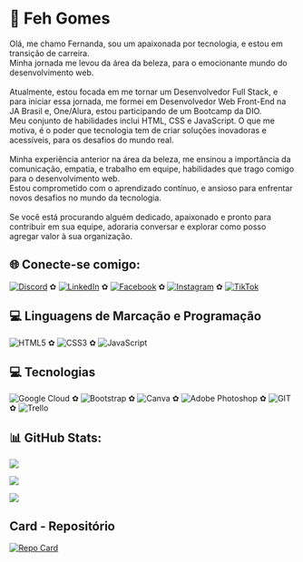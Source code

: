 # 💫 Feh Gomes

Olá, me chamo Fernanda, sou um apaixonada por tecnologia, e estou em transição de carreira. <br>Minha jornada me levou da área da beleza, para o emocionante mundo do desenvolvimento web. <br><br>Atualmente, estou focada em me tornar um Desenvolvedor Full Stack, e para iniciar essa jornada, me formei em Desenvolvedor Web Front-End na JA Brasil e, One/Alura,  estou participando de um Bootcamp da DIO. <br>Meu conjunto de habilidades inclui HTML, CSS e JavaScript. O que me motiva, é o poder que tecnologia tem de criar soluções inovadoras e acessíveis, para os desafios do mundo real. <br><br>Minha experiência anterior na área da beleza, me ensinou a importância da comunicação, empatia, e trabalho em equipe, habilidades que trago comigo para o desenvolvimento web. <br>Estou comprometido com o aprendizado contínuo, e ansioso para enfrentar novos desafios no mundo da tecnologia. <br><br>Se você está procurando alguém dedicado, apaixonado e pronto para contribuir em sua equipe, adoraria conversar e explorar como posso agregar valor à sua organização.

## 🌐 Conecte-se comigo:

[![Discord](https://img.shields.io/badge/Discord-000?style=for-the-&logo=discord)](https://https://discord.com/channels/@fernandagomes./) ✿ [![LinkedIn](https://img.shields.io/badge/LinkedIn-%230077B5.svg?logo=linkedin&logoColor=white)](https://linkedin.com/in/https://www.linkedin.com/in/fernanda-gomes-253377232/) ✿ [![Facebook](https://img.shields.io/badge/Facebook-%231877F2.svg?logo=Facebook&logoColor=white)](https://facebook.com/https://www.facebook.com/profile.php?id=1758116175&mibextid=2JQ9oc) ✿ [![Instagram](https://img.shields.io/badge/Instagram-%23E4405F.svg?logo=Instagram&logoColor=white)](https://instagram.com/https://www.instagram.com/feh_gomes26/) ✿ [![TikTok](https://img.shields.io/badge/TikTok-%23000000.svg?logo=TikTok&logoColor=white)](https://tiktok.com/@https://www.tiktok.com/@feh_gomes_) 

## 💻 Linguagens de Marcação e Programação
![HTML5](https://img.shields.io/badge/html5-%23E34F26.svg?style=for-the-badge&logo=html5&logoColor=white) ✿ ![CSS3](https://img.shields.io/badge/css3-%231572B6.svg?style=for-the-badge&logo=css3&logoColor=white) ✿ ![JavaScript](https://img.shields.io/badge/javascript-%23323330.svg?style=for-the-badge&logo=javascript&logoColor=%23F7DF1E) 


## 💻 Tecnologias

![Google Cloud](https://img.shields.io/badge/GoogleCloud-%234285F4.svg?style=for-the-badge&logo=google-cloud&logoColor=white) ✿ ![Bootstrap](https://img.shields.io/badge/bootstrap-%238511FA.svg?style=for-the-badge&logo=bootstrap&logoColor=white) ✿ ![Canva](https://img.shields.io/badge/Canva-%2300C4CC.svg?style=for-the-badge&logo=Canva&logoColor=white) ✿ ![Adobe Photoshop](https://img.shields.io/badge/adobe%20photoshop-%2331A8FF.svg?style=for-the-badge&logo=adobe%20photoshop&logoColor=white) ✿ ![GIT](https://img.shields.io/badge/Git-fc6d26?style=for-the-badge&logo=git&logoColor=white) ✿ ![Trello](https://img.shields.io/badge/Trello-%23026AA7.svg?style=for-the-badge&logo=Trello&logoColor=white)


## 📊 GitHub Stats:
![](https://github-readme-stats.vercel.app/api?username=fehgomees&theme=radical&hide_border=false&include_all_commits=true&count_private=true)<br/>

![](https://github-readme-streak-stats.herokuapp.com/?user=fehgomees&theme=radical&hide_border=false)<br/>

![](https://github-readme-stats.vercel.app/api/top-langs/?username=fehgomees&theme=radical&hide_border=false&include_all_commits=true&count_private=true&layout=compact)

##  Card - Repositório

[![Repo Card](https://github-readme-stats.vercel.app/api/pin/?username=SEUUSERNAME&repo=SEUREPOSITORIO&bg_color=000&border_color=30A3DC&show_icons=true&icon_color=30A3DC&title_color=E94D5F&text_color=FFF)](https://github.com/fehgomees/dio-lab-open-source)

